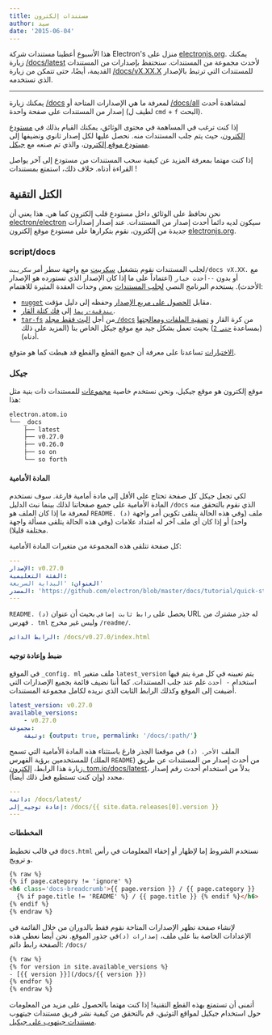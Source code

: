 ```yaml
---
title: مستندات إلكترون
author: سيد
date: '2015-06-04'
---
```


هذا الأسبوع أعطينا مستندات شركة Electron's منزل على [electronjs.org](https://electronjs.org). يمكنك زيارة [/docs/latest](https://electronjs.org/docs/latest) لأحدث مجموعة من المستندات. سنحتفظ بإصدارات من المستندات القديمة، أيضًا، حتى تتمكن من زيارة [/docs/vX.XX.X](https://electronjs.org/docs/v0.26.0) للمستندات التي ترتبط بالإصدار الذي تستخدمه.

---

يمكنك زيارة [/docs](https://electronjs.org/docs) لمعرفة ما هي الإصدارات المتاحة أو [/docs/all](https://electronjs.org/docs/all) لمشاهدة أحدث إصدار من المستندات على صفحة واحدة (لطيف ل `cmd` + `f` البحث).

إذا كنت ترغب في المساهمة في محتوى الوثائق، يمكنك القيام بذلك في [مستودع إلكترون](https://github.com/electron/electron/tree/master/docs)، حيث يتم جلب المستندات منه. نحصل عليها لكل إصدار ثانوي ونضيفها إلى [مستودع موقع إلكترون](http://github.com/electron/electronjs.org)، والذي تم صنعه مع [جيكل](http://jekyllrb.com).

إذا كنت مهتما بمعرفة المزيد عن كيفية سحب المستندات من مستودع إلى آخر يواصل القراءة أدناه. خلاف ذلك، استمتع بمستندات [](https://electronjs.org/latest)!

## الكتل التقنية

نحن نحافظ على الوثائق داخل مستودع قلب إلكترون كما هي. هذا يعني أن [electron/electron](http://github.com/electron/electron) سيكون لديه دائما أحدث إصدار من المستندات. عند إصدار إصدارات جديدة من إلكترون، نقوم بتكرارها على مستودع موقع إلكترون [electronjs.org](http://github.com/electron/electronjs.org).

### script/docs

لجلب المستندات نقوم بتشغيل [سكريبت](https://github.com/electron/electronjs.org/blob/0205b5ab26c96a95121bc564c5824f92108677e0/script/docs) مع واجهة سطر أمر `سكريبت/docs vX.XX.` مع أو بدون `--أحدث خيار` (اعتماداً على ما إذا كان الإصدار الذي تستورده هو الإصدار الأحدث). يستخدم البرنامج النصي [لجلب المستندات](https://github.com/electron/electronjs.org/blob/0205b5ab26c96a95121bc564c5824f92108677e0/lib/fetch-docs.js) بعض وحدات العقدة المثيرة للاهتمام:

- [`nugget`](http://npmjs.com/nugget) مقابل [الحصول على مربع الإصدار](https://github.com/electron/electronjs.org/blob/0205b5ab26c96a95121bc564c5824f92108677e0/lib/fetch-docs.js#L40-L43) وحفظه إلى دليل مؤقت.
- [`بندقية-ربما`](http://npmsjs.com/gunzip-maybe) إلى [فك كتلة القار](https://github.com/electron/electronjs.org/blob/0205b5ab26c96a95121bc564c5824f92108677e0/lib/fetch-docs.js#L95).
- [`tar-fs`](http://npmjs.com/tar-fs) من أجل [البث فقط مجلد `/docs`](https://github.com/electron/electronjs.org/blob/0205b5ab26c96a95121bc564c5824f92108677e0/lib/fetch-docs.js#L63-L65) من كرة القار و [تصفية الملفات ومعالجتها](https://github.com/electron/electronjs.org/blob/0205b5ab26c96a95121bc564c5824f92108677e0/lib/fetch-docs.js#L68-L78) (بمساعدة [`حتى 2`](http://npmjs.com/through2)) بحيث تعمل بشكل جيد مع موقع جيكل الخاص بنا (المزيد على ذلك أدناه).

[الاختبارات](https://github.com/electron/electronjs.org/tree/gh-pages/spec) تساعدنا على معرفة أن جميع القطع والقطع قد هبطت كما هو متوقع.

### جيكل

موقع إلكترون هو موقع جيكيل، ونحن نستخدم خاصية [مجموعات](http://jekyllrb.com/docs/collections/) للمستندات ذات بنية مثل هذا:

```bash
electron.atom.io
└── _docs
    ├── latest
    ├── v0.27.0
    ├── v0.26.0
    ├── so on
    └── so forth
```

#### المادة الأمامية

لكي تجعل جيكل كل صفحة تحتاج على الأقل إلى مادة أمامية فارغة. سوف نستخدم المادة الأمامية على جميع صفحاتنا لذلك بينما نبث الدليل `/docs` الذي نقوم بالتحقق منه لمعرفة ما إذا كان الملف هو `README. (د)` ملف (وفي هذه الحالة يتلقى تكوين أمر واجهة واحد) أو إذا كان أي ملف آخر له امتداد علامات (وفي هذه الحالة يتلقى مسألة واجهة مختلفة قليلا).

كل صفحة تتلقى هذه المجموعة من متغيرات المادة الأمامية:

```yaml
---
الإصدار: v0.27.0
الفئة التعليمية:
العنوان: 'البداية السريعة'
المصدر: 'https://github.com/electron/blob/master/docs/tutorial/quick-start.md'
---
```

`README. (د)` يحصل على `رابط ثابت إضافي` بحيث أن عنوان URL له جذر مشترك من فهرس `. tml` وليس غير محرج `/readme/`.

```yaml
الرابط الدائم: /docs/v0.27.0/index.html
```

#### ضبط وإعادة توجيه

في الموقع `_config. ml` ملف متغير `latest_version` يتم تعيينه في كل مرة يتم فيها استخدام `- أحدث` علم عند جلب المستندات. كما أننا نضيف قائمة بجميع الإصدارات التي أضيفت إلى الموقع وكذلك الرابط الثابت الذي نريده لكامل مجموعة المستندات.

```yaml
latest_version: v0.27.0
available_versions:
    - v0.27.0
مجموعة:
    وثيقة: {output: true, permalink: '/docs/:path/'}
```

الملف `الأخر. (د)` في موقعنا الجذر فارغ باستثناء هذه المادة الأمامية التي تسمح للمستخدمين برؤية الفهرس (الملك `README`) من أحدث إصدار من المستندات عن طريق زيارة هذا الرابط، [إلكترون. tom.io/docs/latest](https://electronjs.org/docs/latest)، بدلاً من استخدام أحدث رقم إصدار محدد (وإن كنت تستطيع فعل ذلك أيضاً).

```yaml
---
دائمة: /docs/latest/
إعادة توجيه_إلى: /docs/{{ site.data.releases[0].version }}
---
```

#### المخططات

في قالب تخطيط `docs.html` نستخدم الشروط إما لإظهار أو إخفاء المعلومات في رأس و ترويج.

```html
{% raw %}
{% if page.category != 'ignore' %}
<h6 class='docs-breadcrumb'>{{ page.version }} / {{ page.category }}
  {% if page.title != 'README' %} / {{ page.title }} {% endif %}</h6>
{% endif %}
{% endraw %}
```

لإنشاء صفحة تظهر الإصدارات المتاحة نقوم فقط بالدوران من خلال القائمة في الإعدادات الخاصة بنا على ملف، `إصدارات (د)`في جذور الموقع. نحن أيضا نعطي هذه الصفحة رابط دائم: `/docs/`

```html
{% raw %}
{% for version in site.available_versions %}
- [{{ version }}](/docs/{{ version }})
{% endfor %}
{% endraw %}
```

أتمنى أن تستمتع بهذه القطع التقنية! إذا كنت مهتما بالحصول على مزيد من المعلومات حول استخدام جيكيل لمواقع التوثيق، قم بالتحقق من كيفية نشر فريق مستندات جيتهوب [مستندات جيتهوب على جيكيل](https://github.com/blog/1939-how-github-uses-github-to-document-github).

